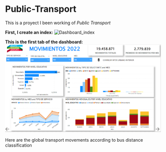 # Public-Transport

This is a proyect I been working of *Public Transport*


**First, I create an index:**
![Dashboard_index](https://user-images.githubusercontent.com/84233996/210105458-fb622226-86be-4026-af5f-74b03a81e491.PNG)

**This is the first tab of the dashboard:**
![Dashboard_index](Movimientos.PNG)

Here are the global transport movements according to bus distance classification
